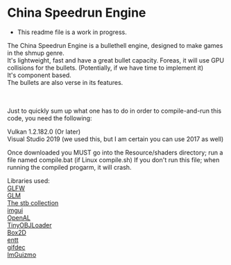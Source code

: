 # China Speedrun Engine

* This readme file is a work in progress.<br>

The China Speedrun Engine is a bullethell engine, designed to make games in the shmup genre.<br>
It's lightweight, fast and have a great bullet capacity.
Foreas, it will use GPU collisions for the bullets. (Potentially, if we have time to implement it)<br>
It's component based.<br>
The bullets are also verse in its features.

<br><br>
Just to quickly sum up what one has to do in order to compile-and-run this code, you need the following:


Vulkan 1.2.182.0 (Or later)<br>
Visual Studio 2019 (we used this, but I am certain you can use 2017 as well)

Once downloaded you MUST go into the Resource/shaders directory; run a file named compile.bat (if Linux compile.sh)
If you don't run this file; when running the compiled progarm, it will crash.

Libraries used:<br>
[GLFW](https://github.com/glfw/glfw)<br>
[GLM](https://github.com/g-truc/glm)<br>
[The stb collection](https://github.com/nothings/stb)<br>
[imgui](https://github.com/ocornut/imgui)<br>
[OpenAL](https://www.openal.org/)<br>
[TinyOBJLoader](https://github.com/tinyobjloader/tinyobjloader)<br>
[Box2D](https://github.com/erincatto/box2d)<br>
[entt](https://github.com/skypjack/entt)<br>
[gifdec](https://github.com/lecram/gifdec)<br>
[ImGuizmo](https://github.com/CedricGuillemet/ImGuizmo)<br>
